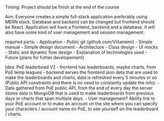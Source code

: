 Timing: Project should be finish at the end of the course

Aim: Everyone creates a simple full-stack application preferably using MERN stack. Database and backend can be changed but frontend 
should be React. Application will have a frontend, backend and a database. It will also have some kind of user management and session management.

required parts:
    - Application
    - Public git (github.com/Viitaniemi)
    - Simple manual
    - Simple design document
        - Architecture
        - Class design
        - UI mocks
        - Static and dynamic flow design
        - Explanation of technologies used
        - Future (plans for futher developement)

Idea:   PoE leaderboad V2
    - frontend has leaderboards, maybe charts, from PoE temp leagues
    - backend serves the frontend json data that are used to make the leaderboards and charts, data is refreshed every 5 minutes or so (Public API constraints and there is no need 
        to constantly update the info).
    - Data gathered from PoE public API, from the end of every day the server stores data in MongoDB that is used to make leaderboards from previous days 
        or charts that span multiple days.
    - User management? Ability link to your PoE account or to make an account on the site where you can specify your characters / account name on PoE, 
        to see yourself on the leaderboard / charts.